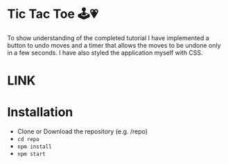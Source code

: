 # Tic Tac Toe 🕹️💗
To show understanding of the completed tutorial I have implemented a button to undo moves and a timer that allows the moves to be undone only in a few seconds.
I have also styled the application myself with CSS.

# LINK

# Installation

- Clone or Download the repository (e.g. /repo)
- ```cd repo```
- ```npm install```
- ```npm start```
